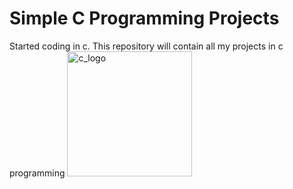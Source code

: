 # Simple C Programming Projects
Started coding in c. This repository will contain all my projects in c programming
<img src="https://upload.wikimedia.org/wikipedia/commons/thumb/1/18/C_Programming_Language.svg/380px-C_Programming_Language.svg.png?20201031132917" alt="c_logo" width="200"/>
